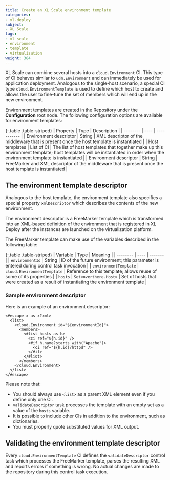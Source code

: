 ```yaml
---
title: Create an XL Scale environment template
categories:
- xl-deploy
subject:
- XL Scale
tags:
- xl scale
- environment
- template
- virtualization
weight: 384
---
```


XL Scale can combine several hosts into a `cloud.Environment` CI. This type of CI behaves similar to `udm.Environment` and can immediately be used for application deployment. Analogous to the single-host scenario, a special CI type `cloud.EnvironmentTemplate` is used to define which host to create and allows the user to fine-tune the set of members which will end up in the new environment.

Environment templates are created in the Repository under the **Configuration** root node. The following configuration options are available for environment templates:

{:.table .table-striped}
| Property | Type | Description |
| -------- | ---- | ----------- |
| Environment descriptor | String | XML descriptor of the middleware that is present once the host template is instantiated |
| Host templates | List of CI | The list of host templates that together make up this environment template; host templates will be instantiated in order when the environment template is instantiated |
| Environment descriptor | String | FreeMarker and XML descriptor of the middleware that is present once the host template is instantiated |

## The environment template descriptor

Analogous to the host template, the environment template also specifies a special property `xmlDescriptor` which describes the contents of the new environment.

The environment descriptor is a FreeMarker template which is transformed into an XML-based definition of the environment that is registered in XL Deploy after the instances are launched on the virtualization platform. <!--For more details regarding the XML format please check the [XL Deploy REST API documentation](http://docs.xebialabs.com/releases/4.0/xl-deploy/rest-api/com.xebialabs.deployit.plugin.api.udm.ConfigurationItem.html).-->

The FreeMarker template can make use of the variables described in the following table:

{:.table .table-striped}
| Variable | Type | Meaning |
| -------- | ---- | ------- |
| `environmentId` | String | ID of the future environment; this parameter is entered during control task invocation |
| `environmentTemplate` | `cloud.EnvironmentTemplate` | Reference to this template; allows reuse of some of its properties |
| `hosts` | `Set<overthere.Host>` | Set of hosts that were created as a result of instantiating the environment template |

### Sample environment descriptor

Here is an example of an environment descriptor:

    <#escape x as x?xml>
      <list>
        <cloud.Environment id="${environmentId}">
          <members>
            <#list hosts as h>
              <ci ref="${h.id}" />
              <#if h.name?starts_with("Apache")>
                <ci ref="${h.id}/httpd" />
              </#if>
            </#list>
          </members>
        </cloud.Environment>
      </list>
    </#escape>

Please note that:

* You should always use `<list>` as a parent XML element even if you define only one CI.
* `validateDescriptor` task processes the template with an empty set as a value of the `hosts` variable.
* It is possible to include other CIs in addition to the environment, such as dictionaries.
* You must properly quote substituted values for XML output.

## Validating the environment template descriptor

Every `cloud.EnvironmentTemplate` CI defines the `validateDescriptor` control task which processes the FreeMarker template, parses the resulting XML and reports errors if something is wrong. No actual changes are made to the repository during this control task execution.
